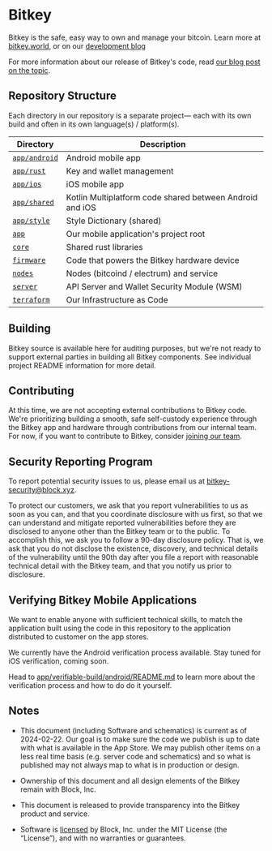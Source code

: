 # Bitkey

Bitkey is the safe, easy way to own and manage your bitcoin. Learn more at [bitkey.world](https://bitkey.world), or on our [development blog](https://bitkey.build)

For more information about our release of Bitkey's code, read [our blog post on the topic](https://bitkey.build/sharing-the-code-behind-bitkey/).

## Repository Structure

Each directory in our repository is a separate project— each with its own build and often in its own language(s) / platform(s).

| Directory                    | Description                                                           |
|------------------------------| --------------------------------------------------------------------- |
| [`app/android`](app/android) | Android mobile app                                                    |
| [`app/rust`](app/rust)       | Key and wallet management                                             |
| [`app/ios`](app/ios)         | iOS mobile app                                                        |
| [`app/shared`](app/shared)   | Kotlin Multiplatform code shared between Android and iOS              |
| [`app/style`](app/style)     | Style Dictionary (shared)                                             |
| [`app`](app)                 | Our mobile application's project root                                 |
| [`core`](core)               | Shared rust libraries                                                 |
| [`firmware`](firmware)       | Code that powers the Bitkey hardware device                           |
| [`nodes`](nodes)             | Nodes (bitcoind / electrum) and service                               |
| [`server`](server)           | API Server and Wallet Security Module (WSM)                           |
| [`terraform`](terraform)     | Our Infrastructure as Code                                            |

## Building

Bitkey source is available here for auditing purposes, but we're not ready to support external parties in building all Bitkey components. See individual project README information for more detail.

## Contributing
At this time, we are not accepting external contributions to Bitkey code. We're prioritizing building a smooth, safe self-custody experience through the Bitkey app and hardware through contributions from our internal team. For now, if you want to contribute to Bitkey, consider [joining our team](https://block.xyz/careers?search=bitkey).

## Security Reporting Program

To report potential security issues to us, please email us at bitkey-security@block.xyz.

To protect our customers, we ask that you report vulnerabilities to us as soon as you can, and that you coordinate disclosure with us first, so that we can understand and mitigate reported vulnerabilities before they are disclosed to anyone other than the Bitkey team or to the public. To accomplish this, we ask you to follow a 90-day disclosure policy. That is, we ask that you do not disclose the existence, discovery, and technical details of the vulnerability until the 90th day after you file a report with reasonable technical detail with the Bitkey team, and that you notify us prior to disclosure.

## Verifying Bitkey Mobile Applications

We want to enable anyone with sufficient technical skills,
to match the application built using the code in this repository
to the application distributed to customer on the app stores.

We currently have the Android verification process available.
Stay tuned for iOS verification, coming soon.

Head to [app/verifiable-build/android/README.md](app/verifiable-build/android/README.md)
to learn more about the verification process
and how to do do it yourself.

## Notes

* This document (including Software and schematics) is current as of 2024-02-22. Our goal is to make sure the code we publish is up to date with what is available in the App Store. We may publish other items on a less real time basis (e.g. server code and schematics) and so what is published may not always map to what is in production or design.

* Ownership of this document and all design elements of the Bitkey remain with Block, Inc.

* This document is released to provide transparency into the Bitkey product and service.

* Software is [licensed](LICENSE) by Block, Inc. under the MIT License (the “License”), and with no warranties or guarantees.
